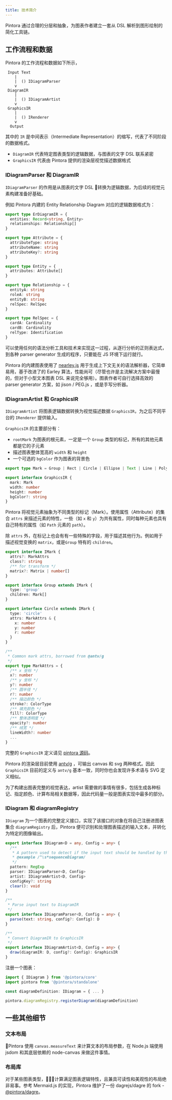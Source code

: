 ```yaml
---
title: 技术简介
---
```


Pintora 通过合理的分层和抽象，为图表作者建立一套从 DSL 解析到图形绘制的简化工具链。

## 工作流程和数据

Pintora 的工作流程和数据如下所示，

```text
 Input Text
    |
    |  () IDiagramParser
    v
 DiagramIR
    |
    |  () IDiagramArtist
    v
 GraphicsIR
    |
    |  () IRenderer
    v
  Output
```

其中的 `IR` 是中间表示（Intermediate Representation）的缩写，代表了不同阶段的数据格式。

- `DiagramIR` 代表特定图表类型的逻辑数据，与图表的文字 DSL 联系紧密
- `GraphicsIR` 代表由 Pintora 提供的渲染层视觉描述数据格式

### IDiagramParser 和 DiagramIR

`IDiagramParser` 的作用是从图表的文字 DSL 转换为逻辑数据，为后续的视觉元素构建准备好基础。

例如 Pintora 内建的 Entity Relationship Diagram 对应的逻辑数据格式为：

```ts
export type ErDiagramIR = {
  entities: Record<string, Entity>
  relationships: Relationship[]
}

export type Attribute = {
  attributeType: string
  attributeName: string
  attributeKey?: string
}

export type Entity = {
  attributes: Attribute[]
}

export type Relationship = {
  entityA: string
  roleA: string
  entityB: string
  relSpec: RelSpec
}

export type RelSpec = {
  cardA: Cardinality
  cardB: Cardinality
  relType: Identification
}
```

可以使用任何的语法分析工具和技术来实现这一过程，从逐行分析的正则表达式，到各种 parser generator 生成的程序，只要能在 JS 环境下运行就行。

Pintora 的内建图表使用了 [nearley.js](http://nearley.js.org/) 用于生成上下文无关的语法解析器，它简单易用，基于改进了的 Earley 算法，性能尚可（尽管也许是主流解决方案中最慢的，但对于小型文本图表 DSL 来说完全够用）。图表作者可自行选择高效的 parser generator 方案，如 jison / PEG.js ，或是手写分析器。

### IDiagramArtist 和 GraphicsIR

`IDiagramArtist` 将图表逻辑数据转换为视觉描述数据 `GraphicsIR`，为之后不同平台的 `IRenderer` 提供输入。

`GraphicsIR` 的主要部分有：

- `rootMark` 为图表的根元素，一定是一个 `Group` 类型的标记，所有的其他元素都是它的子元素
- 描述图表整体宽高的 `width` 和 `height`
- 一个可选的 `bgColor` 作为图表的背景色

```ts
export type Mark = Group | Rect | Circle | Ellipse | Text | Line | PolyLine | Polygon | Marker | Path | GSymbol

export interface GraphicsIR {
  mark: Mark
  width: number
  height: number
  bgColor?: string
}
```

Pintora 将视觉元素抽象为不同类型的标记（Mark）。使用属性（Attribute）的集合 `attrs` 来描述元素的特性，一些（如 `x` 和 `y`）为共有属性，同时每种元素也具有自己特有的属性（如 `Path` 元素的 `path`）。

除 `attrs` 外，在标记上也会有有一些特殊的字段，用于描述其他行为。例如用于描述视觉变换的 `matrix`，或是`Group` 特有的 `children`。

```ts
export interface IMark {
  attrs?: MarkAttrs
  class?: string
  /** for transform */
  matrix?: Matrix | number[]
}

export interface Group extends IMark {
  type: 'group'
  children: Mark[]
}

export interface Circle extends IMark {
  type: 'circle'
  attrs: MarkAttrs & {
    x: number
    y: number
    r: number
  }
}

/**
 * Common mark attrs, borrowed from @antv/g
 */
export type MarkAttrs = {
  /** x 坐标 */
  x?: number
  /** y 坐标 */
  y?: number
  /** 圆半径 */
  r?: number
  /** 描边颜色 */
  stroke?: ColorType
  /** 填充颜色 */
  fill?: ColorType
  /** 整体透明度 */
  opacity?: number
  /** 线宽 */
  lineWidth?: number
  ...
}
```

完整的 `GraphicsIR` 定义请见 [pintora 源码](https://github.com/hikerpig/pintora/blob/master/packages/pintora-core/src/types/graphics.ts)。

Pintora 的渲染层目前使用 [antv/g](https://g.antv.vision/zh/docs/guide/introduce) ，可输出 canvas 和 svg 两种格式。因此 `GraphicsIR` 目前的定义与 `antv/g` 基本一致，同时你也会发现许多术语与 SVG 定义相似。

为了构建出图表完整的视觉表达，artist 需要做的事情有很多，包括生成各种标记、指定颜色、计算布局相关数据等，因此代码量一般是图表实现中最多的部分。

### IDiagram 和 diagramRegistry

`IDiagram` 为一个图表的完整定义接口，实现了该接口的对象在将自己注册进图表集合 `diagramRegistry` 后，Pintora 便可识别和处理图表描述的输入文本，并转化为特定的图像输出。

```ts
export interface IDiagram<D = any, Config = any> {
  /**
   * A pattern used to detect if the input text should be handled by this diagram.
   * @example /^\s*sequenceDiagram/
   */ 
  pattern: RegExp
  parser: IDiagramParser<D, Config>
  artist: IDiagramArtist<D, Config>
  configKey?: string
  clear(): void
}

/**
 * Parse input text to DiagramIR
 */ 
export interface IDiagramParser<D, Config = any> {
  parse(text: string, config?: Config): D
}

/**
 * Convert DiagramIR to GraphicsIR
 */ 
export interface IDiagramArtist<D, Config = any> {
  draw(diagramIR: D, config?: Config): GraphicsIR
}
```

注册一个图表：

```ts
import { IDiagram } from '@pintora/core'
import pintora from '@pintora/standalone'

const diagramDefinition: IDiagram = { ... }

pintora.diagramRegistry.registerDiagram(diagramDefinition)
```

## 一些其他细节

### 文本布局

Pintora 使用 `canvas.measureText` 来计算文本的布局参数，在 Node.js 端使用 jsdom 和其底层依赖的 node-canvas 来做这件事情。

### 布局库

对于某些图表类型，计算满足图表逻辑特性，且兼具可读性和美观性的布局绝非易事。参考 Mermaid.js 的实现，Pintora 维护了一份  dagrejs/dagre 的 fork - [@pintora/dagre](https://github.com/hikerpig/dagre-layout)。
